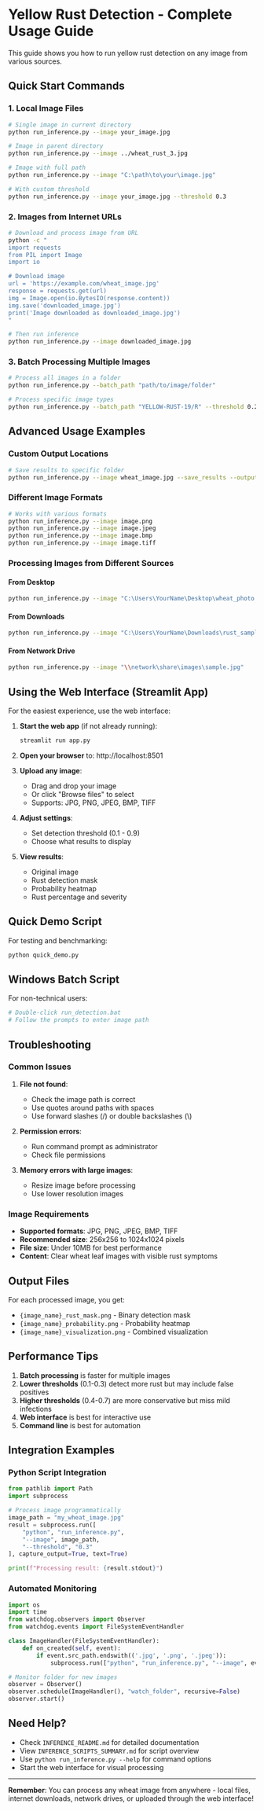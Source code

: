 # Yellow Rust Detection - Complete Usage Guide

This guide shows you how to run yellow rust detection on any image from various sources.

## Quick Start Commands

### 1. Local Image Files
```bash
# Single image in current directory
python run_inference.py --image your_image.jpg

# Image in parent directory
python run_inference.py --image ../wheat_rust_3.jpg

# Image with full path
python run_inference.py --image "C:\path\to\your\image.jpg"

# With custom threshold
python run_inference.py --image your_image.jpg --threshold 0.3
```

### 2. Images from Internet URLs
```bash
# Download and process image from URL
python -c "
import requests
from PIL import Image
import io

# Download image
url = 'https://example.com/wheat_image.jpg'
response = requests.get(url)
img = Image.open(io.BytesIO(response.content))
img.save('downloaded_image.jpg')
print('Image downloaded as downloaded_image.jpg')
"

# Then run inference
python run_inference.py --image downloaded_image.jpg
```

### 3. Batch Processing Multiple Images
```bash
# Process all images in a folder
python run_inference.py --batch_path "path/to/image/folder"

# Process specific image types
python run_inference.py --batch_path "YELLOW-RUST-19/R" --threshold 0.25
```

## Advanced Usage Examples

### Custom Output Locations
```bash
# Save results to specific folder
python run_inference.py --image wheat_image.jpg --save_results --output_dir "my_results"
```

### Different Image Formats
```bash
# Works with various formats
python run_inference.py --image image.png
python run_inference.py --image image.jpeg
python run_inference.py --image image.bmp
python run_inference.py --image image.tiff
```

### Processing Images from Different Sources

#### From Desktop
```bash
python run_inference.py --image "C:\Users\YourName\Desktop\wheat_photo.jpg"
```

#### From Downloads
```bash
python run_inference.py --image "C:\Users\YourName\Downloads\rust_sample.jpg"
```

#### From Network Drive
```bash
python run_inference.py --image "\\network\share\images\sample.jpg"
```

## Using the Web Interface (Streamlit App)

For the easiest experience, use the web interface:

1. **Start the web app** (if not already running):
   ```bash
   streamlit run app.py
   ```

2. **Open your browser** to: http://localhost:8501

3. **Upload any image**:
   - Drag and drop your image
   - Or click "Browse files" to select
   - Supports: JPG, PNG, JPEG, BMP, TIFF

4. **Adjust settings**:
   - Set detection threshold (0.1 - 0.9)
   - Choose what results to display

5. **View results**:
   - Original image
   - Rust detection mask
   - Probability heatmap
   - Rust percentage and severity

## Quick Demo Script

For testing and benchmarking:
```bash
python quick_demo.py
```

## Windows Batch Script

For non-technical users:
```bash
# Double-click run_detection.bat
# Follow the prompts to enter image path
```

## Troubleshooting

### Common Issues

1. **File not found**:
   - Check the image path is correct
   - Use quotes around paths with spaces
   - Use forward slashes (/) or double backslashes (\\)

2. **Permission errors**:
   - Run command prompt as administrator
   - Check file permissions

3. **Memory errors with large images**:
   - Resize image before processing
   - Use lower resolution images

### Image Requirements

- **Supported formats**: JPG, PNG, JPEG, BMP, TIFF
- **Recommended size**: 256x256 to 1024x1024 pixels
- **File size**: Under 10MB for best performance
- **Content**: Clear wheat leaf images with visible rust symptoms

## Output Files

For each processed image, you get:
- `{image_name}_rust_mask.png` - Binary detection mask
- `{image_name}_probability.png` - Probability heatmap
- `{image_name}_visualization.png` - Combined visualization

## Performance Tips

1. **Batch processing** is faster for multiple images
2. **Lower thresholds** (0.1-0.3) detect more rust but may include false positives
3. **Higher thresholds** (0.4-0.7) are more conservative but miss mild infections
4. **Web interface** is best for interactive use
5. **Command line** is best for automation

## Integration Examples

### Python Script Integration
```python
from pathlib import Path
import subprocess

# Process image programmatically
image_path = "my_wheat_image.jpg"
result = subprocess.run([
    "python", "run_inference.py", 
    "--image", image_path,
    "--threshold", "0.3"
], capture_output=True, text=True)

print(f"Processing result: {result.stdout}")
```

### Automated Monitoring
```python
import os
import time
from watchdog.observers import Observer
from watchdog.events import FileSystemEventHandler

class ImageHandler(FileSystemEventHandler):
    def on_created(self, event):
        if event.src_path.endswith(('.jpg', '.png', '.jpeg')):
            subprocess.run(["python", "run_inference.py", "--image", event.src_path])

# Monitor folder for new images
observer = Observer()
observer.schedule(ImageHandler(), "watch_folder", recursive=False)
observer.start()
```

## Need Help?

- Check `INFERENCE_README.md` for detailed documentation
- View `INFERENCE_SCRIPTS_SUMMARY.md` for script overview
- Use `python run_inference.py --help` for command options
- Start the web interface for visual processing

---

**Remember**: You can process any wheat image from anywhere - local files, internet downloads, network drives, or uploaded through the web interface!
